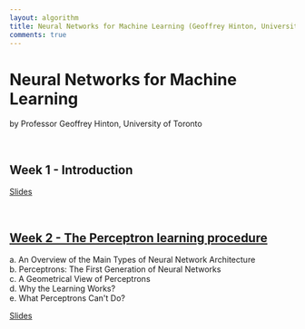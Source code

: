 ```yaml
---
layout: algorithm
title: Neural Networks for Machine Learning (Geoffrey Hinton, University of Toronto)
comments: true
---
```


# Neural Networks for Machine Learning
by Professor Geoffrey Hinton, University of Toronto

<br>

## Week 1 - Introduction

[Slides]({{site.baseurl}}/algorithms/machinelearning/nnml/Week1.pdf "Week 1: Introduction")

<br>

## [Week 2 - The Perceptron learning procedure]({{site.baseurl}}/algorithms/machinelearning/nnml/week2 "Week 2")<br>
a. An Overview of the Main Types of Neural Network Architecture<br>
b. Perceptrons: The First Generation of Neural Networks<br>
c. A Geometrical View of Perceptrons<br>
d. Why the Learning Works?<br>
e. What Perceptrons Can't Do?

[Slides]({{site.baseurl}}/algorithms/machinelearning/nnml/Week2.pdf "Week 2 - The Perceptron learning procedure")



<br><br>
